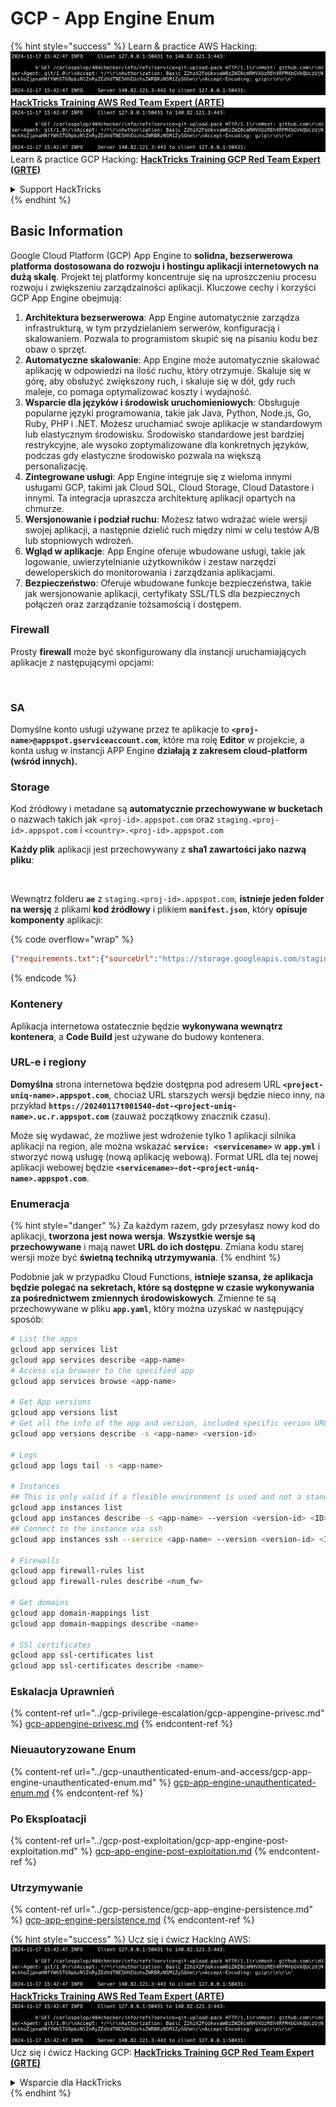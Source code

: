 # GCP - App Engine Enum

{% hint style="success" %}
Learn & practice AWS Hacking:<img src="../../../.gitbook/assets/image (1).png" alt="" data-size="line">[**HackTricks Training AWS Red Team Expert (ARTE)**](https://training.hacktricks.xyz/courses/arte)<img src="../../../.gitbook/assets/image (1).png" alt="" data-size="line">\
Learn & practice GCP Hacking: <img src="../../../.gitbook/assets/image (2).png" alt="" data-size="line">[**HackTricks Training GCP Red Team Expert (GRTE)**<img src="../../../.gitbook/assets/image (2).png" alt="" data-size="line">](https://training.hacktricks.xyz/courses/grte)

<details>

<summary>Support HackTricks</summary>

* Check the [**subscription plans**](https://github.com/sponsors/carlospolop)!
* **Join the** 💬 [**Discord group**](https://discord.gg/hRep4RUj7f) or the [**telegram group**](https://t.me/peass) or **follow** us on **Twitter** 🐦 [**@hacktricks\_live**](https://twitter.com/hacktricks\_live)**.**
* **Share hacking tricks by submitting PRs to the** [**HackTricks**](https://github.com/carlospolop/hacktricks) and [**HackTricks Cloud**](https://github.com/carlospolop/hacktricks-cloud) github repos.

</details>
{% endhint %}

## Basic Information <a href="#reviewing-app-engine-configurations" id="reviewing-app-engine-configurations"></a>

Google Cloud Platform (GCP) App Engine to **solidna, bezserwerowa platforma dostosowana do rozwoju i hostingu aplikacji internetowych na dużą skalę**. Projekt tej platformy koncentruje się na uproszczeniu procesu rozwoju i zwiększeniu zarządzalności aplikacji. Kluczowe cechy i korzyści GCP App Engine obejmują:

1. **Architektura bezserwerowa**: App Engine automatycznie zarządza infrastrukturą, w tym przydzielaniem serwerów, konfiguracją i skalowaniem. Pozwala to programistom skupić się na pisaniu kodu bez obaw o sprzęt.
2. **Automatyczne skalowanie**: App Engine może automatycznie skalować aplikację w odpowiedzi na ilość ruchu, który otrzymuje. Skaluje się w górę, aby obsłużyć zwiększony ruch, i skaluje się w dół, gdy ruch maleje, co pomaga optymalizować koszty i wydajność.
3. **Wsparcie dla języków i środowisk uruchomieniowych**: Obsługuje popularne języki programowania, takie jak Java, Python, Node.js, Go, Ruby, PHP i .NET. Możesz uruchamiać swoje aplikacje w standardowym lub elastycznym środowisku. Środowisko standardowe jest bardziej restrykcyjne, ale wysoko zoptymalizowane dla konkretnych języków, podczas gdy elastyczne środowisko pozwala na większą personalizację.
4. **Zintegrowane usługi**: App Engine integruje się z wieloma innymi usługami GCP, takimi jak Cloud SQL, Cloud Storage, Cloud Datastore i innymi. Ta integracja upraszcza architekturę aplikacji opartych na chmurze.
5. **Wersjonowanie i podział ruchu**: Możesz łatwo wdrażać wiele wersji swojej aplikacji, a następnie dzielić ruch między nimi w celu testów A/B lub stopniowych wdrożeń.
6. **Wgląd w aplikacje**: App Engine oferuje wbudowane usługi, takie jak logowanie, uwierzytelnianie użytkowników i zestaw narzędzi deweloperskich do monitorowania i zarządzania aplikacjami.
7. **Bezpieczeństwo**: Oferuje wbudowane funkcje bezpieczeństwa, takie jak wersjonowanie aplikacji, certyfikaty SSL/TLS dla bezpiecznych połączeń oraz zarządzanie tożsamością i dostępem.

### Firewall

Prosty **firewall** może być skonfigurowany dla instancji uruchamiających aplikacje z następującymi opcjami:

<figure><img src="../../../.gitbook/assets/image (246).png" alt=""><figcaption></figcaption></figure>

### SA

Domyślne konto usługi używane przez te aplikacje to **`<proj-name>@appspot.gserviceaccount.com`**, które ma rolę **Editor** w projekcie, a konta usług w instancji APP Engine **działają z zakresem cloud-platform (wśród innych).**

### Storage

Kod źródłowy i metadane są **automatycznie przechowywane w bucketach** o nazwach takich jak `<proj-id>.appspot.com` oraz `staging.<proj-id>.appspot.com` i `<country>.<proj-id>.appspot.com`

**Każdy plik** aplikacji jest przechowywany z **sha1 zawartości jako nazwą pliku**:

<figure><img src="../../../.gitbook/assets/image (82).png" alt=""><figcaption></figcaption></figure>

Wewnątrz folderu **`ae`** z `staging.<proj-id>.appspot.com`, **istnieje jeden folder na wersję** z plikami **kod źródłowy** i plikiem **`manifest.json`**, który **opisuje komponenty** aplikacji:

{% code overflow="wrap" %}
```json
{"requirements.txt":{"sourceUrl":"https://storage.googleapis.com/staging.onboarding-host-98efbf97812843.appspot.com/a270eedcbe2672c841251022b7105d340129d108","sha1Sum":"a270eedc_be2672c8_41251022_b7105d34_0129d108"},"main_test.py":{"sourceUrl":"https://storage.googleapis.com/staging.onboarding-host-98efbf97812843.appspot.com/0ca32fd70c953af94d02d8a36679153881943f32","sha1Sum":"0ca32fd7_0c953af9_4d02d8a ...
```
{% endcode %}

### Kontenery

Aplikacja internetowa ostatecznie będzie **wykonywana wewnątrz kontenera**, a **Code Build** jest używane do budowy kontenera.

### URL-e i regiony

**Domyślna** strona internetowa będzie dostępna pod adresem URL **`<project-uniq-name>.appspot.com`**, chociaż URL starszych wersji będzie nieco inny, na przykład **`https://20240117t001540-dot-<project-uniq-name>.uc.r.appspot.com`** (zauważ początkowy znacznik czasu).

Może się wydawać, że możliwe jest wdrożenie tylko 1 aplikacji silnika aplikacji na region, ale można wskazać **`service: <servicename>`** w **`app.yml`** i stworzyć nową usługę (nową aplikację webową). Format URL dla tej nowej aplikacji webowej będzie **`<servicename>-dot-<project-uniq-name>.appspot.com`**.

### Enumeracja

{% hint style="danger" %}
Za każdym razem, gdy przesyłasz nowy kod do aplikacji, **tworzona jest nowa wersja**. **Wszystkie wersje są przechowywane** i mają nawet **URL do ich dostępu**. Zmiana kodu starej wersji może być **świetną techniką utrzymywania**.
{% endhint %}

Podobnie jak w przypadku Cloud Functions, **istnieje szansa, że aplikacja będzie polegać na sekretach, które są dostępne w czasie wykonywania za pośrednictwem zmiennych środowiskowych**. Zmienne te są przechowywane w pliku **`app.yaml`**, który można uzyskać w następujący sposób:
```bash
# List the apps
gcloud app services list
gcloud app services describe <app-name>
# Access via browser to the specified app
gcloud app services browse <app-name>

# Get App versions
gcloud app versions list
# Get all the info of the app and version, included specific verion URL and the env
gcloud app versions describe -s <app-name> <version-id>

# Logs
gcloud app logs tail -s <app-name>

# Instances
## This is only valid if a flexible environment is used and not a standard one
gcloud app instances list
gcloud app instances describe -s <app-name> --version <version-id> <ID>
## Connect to the instance via ssh
gcloud app instances ssh --service <app-name> --version <version-id> <ID>

# Firewalls
gcloud app firewall-rules list
gcloud app firewall-rules describe <num_fw>

# Get domains
gcloud app domain-mappings list
gcloud app domain-mappings describe <name>

# SSl certificates
gcloud app ssl-certificates list
gcloud app ssl-certificates describe <name>
```
### Eskalacja Uprawnień

{% content-ref url="../gcp-privilege-escalation/gcp-appengine-privesc.md" %}
[gcp-appengine-privesc.md](../gcp-privilege-escalation/gcp-appengine-privesc.md)
{% endcontent-ref %}

### Nieuautoryzowane Enum

{% content-ref url="../gcp-unauthenticated-enum-and-access/gcp-app-engine-unauthenticated-enum.md" %}
[gcp-app-engine-unauthenticated-enum.md](../gcp-unauthenticated-enum-and-access/gcp-app-engine-unauthenticated-enum.md)
{% endcontent-ref %}

### Po Eksploatacji

{% content-ref url="../gcp-post-exploitation/gcp-app-engine-post-exploitation.md" %}
[gcp-app-engine-post-exploitation.md](../gcp-post-exploitation/gcp-app-engine-post-exploitation.md)
{% endcontent-ref %}

### Utrzymywanie

{% content-ref url="../gcp-persistence/gcp-app-engine-persistence.md" %}
[gcp-app-engine-persistence.md](../gcp-persistence/gcp-app-engine-persistence.md)
{% endcontent-ref %}

{% hint style="success" %}
Ucz się i ćwicz Hacking AWS:<img src="../../../.gitbook/assets/image (1).png" alt="" data-size="line">[**HackTricks Training AWS Red Team Expert (ARTE)**](https://training.hacktricks.xyz/courses/arte)<img src="../../../.gitbook/assets/image (1).png" alt="" data-size="line">\
Ucz się i ćwicz Hacking GCP: <img src="../../../.gitbook/assets/image (2).png" alt="" data-size="line">[**HackTricks Training GCP Red Team Expert (GRTE)**<img src="../../../.gitbook/assets/image (2).png" alt="" data-size="line">](https://training.hacktricks.xyz/courses/grte)

<details>

<summary>Wsparcie dla HackTricks</summary>

* Sprawdź [**plany subskrypcyjne**](https://github.com/sponsors/carlospolop)!
* **Dołącz do** 💬 [**grupy Discord**](https://discord.gg/hRep4RUj7f) lub [**grupy telegramowej**](https://t.me/peass) lub **śledź** nas na **Twitterze** 🐦 [**@hacktricks\_live**](https://twitter.com/hacktricks\_live)**.**
* **Dziel się trikami hackingowymi, przesyłając PR-y do** [**HackTricks**](https://github.com/carlospolop/hacktricks) i [**HackTricks Cloud**](https://github.com/carlospolop/hacktricks-cloud) repozytoriów na githubie.

</details>
{% endhint %}
